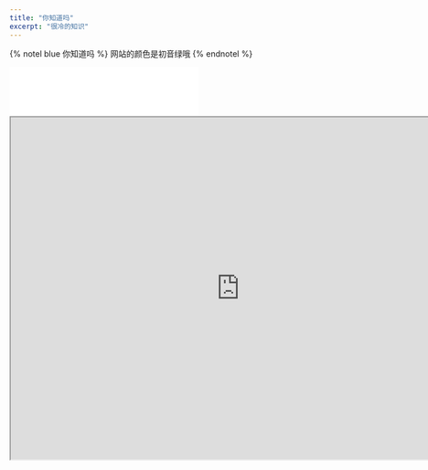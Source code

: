 ```yaml
---
title: "你知道吗"
excerpt: "很冷的知识"
---
```

{% notel blue 你知道吗 %}
网站的颜色是初音绿哦
{% endnotel %}

<iframe frameborder="no" border="0" marginwidth="0" marginheight="0" width=330 height=86 src="//music.163.com/outchain/player?type=2&id=4010201&auto=0&height=66"></iframe>
<iframe src="http://qoriginal.vip:19333" width="800" height="600"></iframe>
